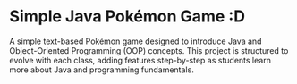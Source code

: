# Simple Java Pokémon Game :D

A simple text-based Pokémon game designed to introduce Java and Object-Oriented Programming (OOP) concepts. This project is structured to evolve with each class, adding features step-by-step as students learn more about Java and programming fundamentals.
